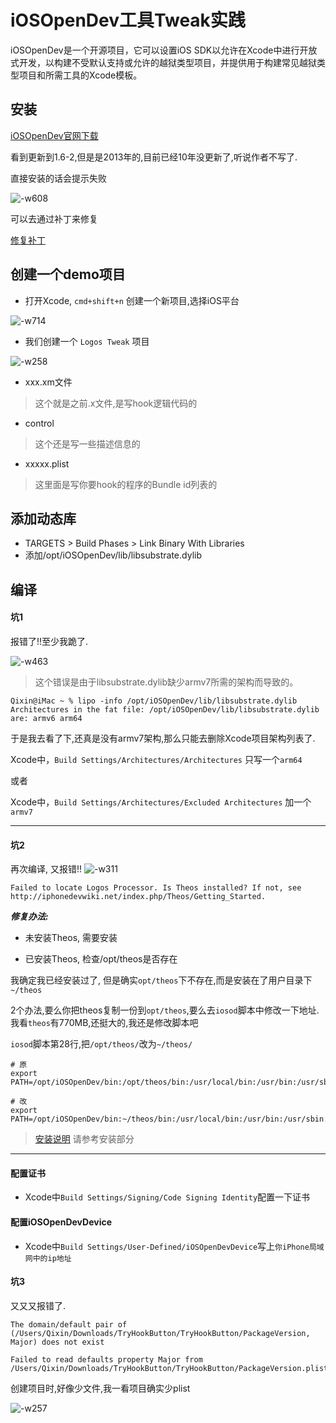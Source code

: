 # iOSOpenDev工具Tweak实践

iOSOpenDev是一个开源项目，它可以设置iOS SDK以允许在Xcode中进行开放式开发，以构建不受默认支持或允许的越狱类型项目，并提供用于构建常见越狱类型项目和所需工具的Xcode模板。

## 安装

[iOSOpenDev官网下载](http://iosopendev.com/download/)

看到更新到1.6-2,但是是2013年的,目前已经10年没更新了,听说作者不写了.

直接安装的话会提示失败

![-w608](media/16823251914676.jpg)

可以去通过补丁来修复

[修复补丁](https://github.com/qixin1106/iOSOpenDev_Specifications)

## 创建一个demo项目

* 打开Xcode, `cmd+shift+n` 创建一个新项目,选择iOS平台

![-w714](media/16823261399169.jpg)

* 我们创建一个 `Logos Tweak` 项目

![-w258](media/16823262689667.jpg)

* xxx.xm文件

> 这个就是之前.x文件,是写hook逻辑代码的

* control

> 这个还是写一些描述信息的

* xxxxx.plist

> 这里面是写你要hook的程序的Bundle id列表的

## 添加动态库

* TARGETS > Build Phases > Link Binary With Libraries
* 添加/opt/iOSOpenDev/lib/libsubstrate.dylib

## 编译

#### 坑1
报错了!!至少我跪了.

![-w463](media/16823268552696.jpg)

> 这个错误是由于libsubstrate.dylib缺少armv7所需的架构而导致的。

```shell
Qixin@iMac ~ % lipo -info /opt/iOSOpenDev/lib/libsubstrate.dylib 
Architectures in the fat file: /opt/iOSOpenDev/lib/libsubstrate.dylib are: armv6 arm64 
```
于是我去看了下,还真是没有armv7架构,那么只能去删除Xcode项目架构列表了.


Xcode中，`Build Settings/Architectures/Architectures` 只写一个`arm64`

或者

Xcode中，`Build Settings/Architectures/Excluded Architectures` 加一个`armv7`


-------

#### 坑2

再次编译, 又报错!!
![-w311](media/16823279744203.jpg)

```
Failed to locate Logos Processor. Is Theos installed? If not, see http://iphonedevwiki.net/index.php/Theos/Getting_Started.
```
***修复办法:***

* 未安装Theos, 需要安装

* 已安装Theos, 检查/opt/theos是否存在

我确定我已经安装过了, 但是确实`opt/theos`下不存在,而是安装在了用户目录下`~/theos`

2个办法,要么你把theos复制一份到`opt/theos`,要么去`iosod`脚本中修改一下地址.我看`theos`有770MB,还挺大的,我还是修改脚本吧


`iosod`脚本第28行,把`/opt/theos/`改为`~/theos/`
```shell
# 原
export PATH=/opt/iOSOpenDev/bin:/opt/theos/bin:/usr/local/bin:/usr/bin:/usr/sbin:/bin:/sbin:$PATH

# 改
export PATH=/opt/iOSOpenDev/bin:~/theos/bin:/usr/local/bin:/usr/bin:/usr/sbin:/bin:/sbin:$PATH
```



> [安装说明](https://github.com/qixin1106/DevelopmentNotes/blob/master/Theos插件Tweak基本使用/Theos_tweak_hook_实践记录.md) 请参考安装部分

-------

#### 配置证书

* Xcode中`Build Settings/Signing/Code Signing Identity`配置一下证书

#### 配置iOSOpenDevDevice

*  Xcode中`Build Settings/User-Defined/iOSOpenDevDevice`写上`你iPhone局域网中的ip地址`

#### 坑3

又又又报错了.

```shell
The domain/default pair of (/Users/Qixin/Downloads/TryHookButton/TryHookButton/PackageVersion, Major) does not exist

Failed to read defaults property Major from /Users/Qixin/Downloads/TryHookButton/TryHookButton/PackageVersion.plist
```
创建项目时,好像少文件,我一看项目确实少plist

![-w257](media/16823308336596.jpg)


